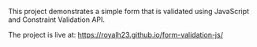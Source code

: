 This project demonstrates a simple form that is validated using JavaScript and
Constraint Validation API.

The project is live at: https://royalh23.github.io/form-validation-js/
